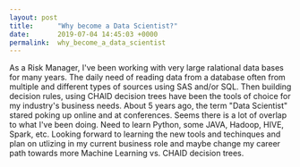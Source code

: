 ```yaml
---
layout: post
title:      "Why become a Data Scientist?"
date:       2019-07-04 14:45:03 +0000
permalink:  why_become_a_data_scientist
---
```



As a Risk Manager, I've been working with very large ralational data bases for many years. The daily need of reading data from a database often from multiple and different types of sources using SAS and/or SQL. Then building decision rules, using CHAID decision trees have been the tools of choice for my industry's business needs. About 5 years ago, the term "Data Scientist" stared poking up online and at conferences. Seems there is a lot of overlap to what I've been doing. Need to learn Python, some JAVA, Hadoop, HIVE, Spark, etc. Looking forward to learning the new tools and techinques and plan on utlizing in my current business role and maybe change my career path towards more Machine Learning vs. CHAID decision trees. 
